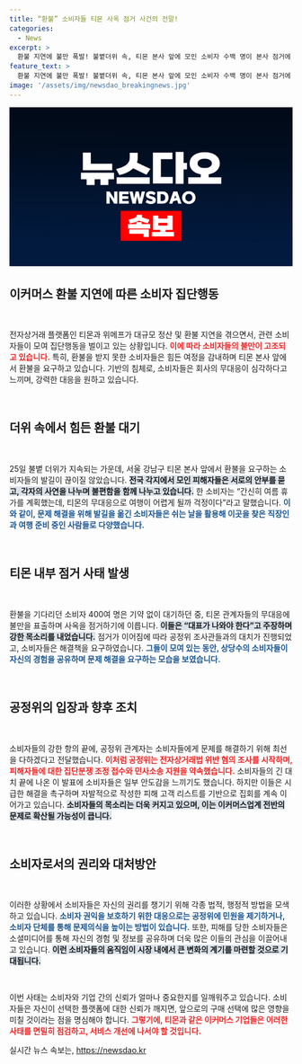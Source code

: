 ```yaml
---
title: “환불” 소비자들 티몬 사옥 점거 사건의 전말!
categories:
  - News
excerpt: >
  환불 지연에 불만 폭발! 불볕더위 속, 티몬 본사 앞에 모인 소비자 수백 명이 본사 점거에 나섰다. 여행을 앞둔 이들, 결국 분노의 목소리를 높이며 해결책을 촉구했다! 공정위도 조사에 나서며 사태의 전말은?
feature_text: >
  환불 지연에 불만 폭발! 불볕더위 속, 티몬 본사 앞에 모인 소비자 수백 명이 본사 점거에 나섰다. 여행을 앞둔 이들, 결국 분노의 목소리를 높이며 해결책을 촉구했다! 공정위도 조사에 나서며 사태의 전말은?
image: '/assets/img/newsdao_breakingnews.jpg'
---
```


<p><img src="/assets/img/newsdao_breakingnews.jpg" alt="bookingtag 속보" /></p>

<h2 data-ke-size="size26">이커머스 환불 지연에 따른 소비자 집단행동</h2>

<p data-ke-size="size16">&nbsp;</p>

<p>전자상거래 플랫폼인 티몬과 위메프가 대규모 정산 및 환불 지연을 겪으면서, 관련 소비자들이 모여 집단행동을 벌이고 있는 상황입니다. <b><span style="color: #ee2323;">이에 따라 소비자들의 불만이 고조되고 있습니다.</span></b> 특히, 환불을 받지 못한 소비자들은 힘든 여정을 감내하며 티몬 본사 앞에서 환불을 요구하고 있습니다. 기반의 침체로, 소비자들은 회사의 무대응이 심각하다고 느끼며, 강력한 대응을 원하고 있습니다.</p>

<p data-ke-size="size16">&nbsp;</p>

<h2 data-ke-size="size26">더위 속에서 힘든 환불 대기</h2>

<p data-ke-size="size16">&nbsp;</p>

<p>25일 불볕 더위가 지속되는 가운데, 서울 강남구 티몬 본사 앞에서 환불을 요구하는 소비자들의 발길이 끊이질 않았습니다. <b><span style="background-color: #21538527;">전국 각지에서 모인 피해자들은 서로의 안부를 묻고, 각자의 사연을 나누며 불편함을 함께 나누고 있습니다.</span></b> 한 소비자는 “간신히 여름 휴가를 계획했는데, 티몬의 무대응으로 여행이 어렵게 될까 걱정이다”라고 말했습니다. <b><span style="color: #1a5490;">이와 같이, 문제 해결을 위해 발길을 옮긴 소비자들은 쉬는 날을 활용해 이곳을 찾은 직장인과 여행 준비 중인 사람들로 다양했습니다.</span></b></p>

<p data-ke-size="size16">&nbsp;</p>

<h2 data-ke-size="size26">티몬 내부 점거 사태 발생</h2>

<p data-ke-size="size16">&nbsp;</p>

<p>환불을 기다리던 소비자 400여 명은 기약 없이 대기하던 중, 티몬 관계자들의 무대응에 불만을 표출하며 사옥을 점거하기에 이릅니다. <b><span style="background-color: #21538527;">이들은 “대표가 나와야 한다”고 주장하며 강한 목소리를 내었습니다.</span></b> 점거가 이어짐에 따라 공정위 조사관들과의 대치가 진행되었고, 소비자들은 해결책을 요구하였습니다. <b><span style="color: #1a5490;">그들이 모여 있는 동안, 상당수의 소비자들이 자신의 경험을 공유하며 문제 해결을 요구하는 모습을 보였습니다.</span></b></p>

<p data-ke-size="size16">&nbsp;</p>

<h2 data-ke-size="size26">공정위의 입장과 향후 조치</h2>

<p data-ke-size="size16">&nbsp;</p>

<p>소비자들의 강한 항의 끝에, 공정위 관계자는 소비자들에게 문제를 해결하기 위해 최선을 다하겠다고 전달했습니다. <b><span style="color: #ee2323;">이처럼 공정위는 전자상거래법 위반 혐의 조사를 시작하며, 피해자들에 대한 집단분쟁 조정 접수와 민사소송 지원을 약속했습니다.</span></b> 소비자들의 긴 대치 끝에 나온 이 발표에 소비자들은 일부 안도감을 느끼기도 했습니다. 하지만 이들은 시급한 해결을 촉구하며 자발적으로 작성한 피해 고객 리스트를 기반으로 집회를 계속 이어가고 있습니다. <b><span style="background-color: #21538527;">소비자들의 목소리는 더욱 커지고 있으며, 이는 이커머스업계 전반의 문제로 확산될 가능성이 큽니다.</span></b></p>

<p data-ke-size="size16">&nbsp;</p>

<h2 data-ke-size="size26">소비자로서의 권리와 대처방안</h2>

<p data-ke-size="size16">&nbsp;</p>

<p>이러한 상황에서 소비자들은 자신의 권리를 챙기기 위해 각종 법적, 행정적 방법을 모색하고 있습니다. <b><span style="color: #1a5490;">소비자 권익을 보호하기 위한 대응으로는 공정위에 민원을 제기하거나, 소비자 단체를 통해 문제의식을 높이는 방법이 있습니다.</span></b> 또한, 피해를 당한 소비자들은 소셜미디어를 통해 자신의 경험 및 정보를 공유하며 더욱 많은 이들의 관심을 이끌어내고 있습니다. <b><span style="background-color: #21538527;">이런 소비자들의 움직임이 시장 내에서 큰 변화의 계기를 마련할 것으로 기대됩니다.</span></b></p>

<p data-ke-size="size16">&nbsp;</p>

<p>이번 사태는 소비자와 기업 간의 신뢰가 얼마나 중요한지를 일깨워주고 있습니다. 소비자들은 자신이 선택한 플랫폼에 대한 신뢰가 깨지면, 앞으로의 구매 선택에 많은 영향을 미칠 것이라는 점을 명심해야 합니다. <b><span style="color: #ee2323;">그렇기에, 티몬과 같은 이커머스 기업들은 이러한 사태를 면밀히 점검하고, 서비스 개선에 나서야 할 것입니다.</span></b></p>
실시간 뉴스 속보는, <a href="https://newsdao.kr" rel="dofollow">https://newsdao.kr</a>


